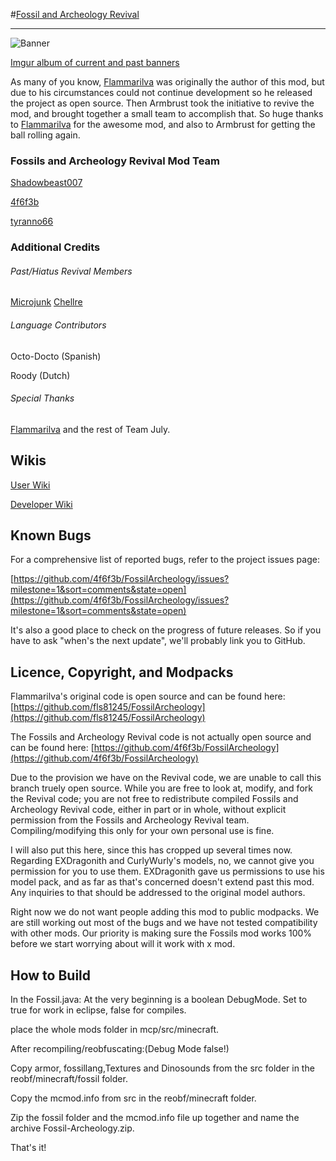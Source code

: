#[Fossil and Archeology Revival](http://www.minecraftforum.net/topic/1708636-)
***
![Banner](http://i.imgur.com/iwRq4yy.jpg)

[Imgur album of current and past banners](http://imgur.com/a/hBe0h)

As many of you know, [Flammarilva](https://github.com/fls81245) was originally the author of this mod, but due to his circumstances could not continue development so he released the project as open source. Then Armbrust took the initiative to revive the mod, and brought together a small team to accomplish that. So huge thanks to [Flammarilva](https://github.com/fls81245) for the awesome mod, and also to Armbrust for getting the ball rolling again.

### Fossils and Archeology Revival Mod Team

[Shadowbeast007](https://github.com/Shadowbeast)

[4f6f3b](https://github.com/4f6f3b)

[tyranno66](https://github.com/tyranno66)

### Additional Credits
###### Past/Hiatus Revival Members
[Microjunk](https://github.com/Microjunk)
[Chellre](https://github.com/Chellre)
###### Language Contributors
Octo-Docto (Spanish)

Roody (Dutch)
###### Special Thanks
[Flammarilva](https://github.com/fls81245) and the rest of Team July.

## Wikis
[User Wiki](http://fossils-archeology.wikia.com/)

[Developer Wiki](https://github.com/4f6f3b/FossilArcheology/wiki)

## Known Bugs
For a comprehensive list of reported bugs, refer to the project issues page:

[https://github.com/4f6f3b/FossilArcheology/issues?milestone=1&sort=comments&state=open](https://github.com/4f6f3b/FossilArcheology/issues?milestone=1&sort=comments&state=open)

It's also a good place to check on the progress of future releases. So if you have to ask "when's the next update", we'll probably link you to GitHub.

## Licence, Copyright, and Modpacks
Flammarilva's original code is open source and can be found here: [https://github.com/fls81245/FossilArcheology](https://github.com/fls81245/FossilArcheology)

The Fossils and Archeology Revival code is not actually open source and can be found here: [https://github.com/4f6f3b/FossilArcheology](https://github.com/4f6f3b/FossilArcheology)

Due to the provision we have on the Revival code, we are unable to call this branch truely open source. While you are free to look at, modify, and fork the Revival code; you are not free to redistribute compiled Fossils and Archeology Revival code, either in part or in whole, without explicit permission from the Fossils and Archeology Revival team. Compiling/modifying this only for your own personal use is fine.

I will also put this here, since this has cropped up several times now. Regarding EXDragonith and CurlyWurly's models, no, we cannot give you permission for you to use them. EXDragonith gave us permissions to use his model pack, and as far as that's concerned doesn't extend past this mod. Any inquiries to that should be addressed to the original model authors.

Right now we do not want people adding this mod to public modpacks. We are still working out most of the bugs and we have not tested compatibility with other mods. Our priority is making sure the Fossils mod works 100% before we start worrying about will it work with x mod.

## How to Build
In the Fossil.java:
At the very beginning is a boolean DebugMode.
Set to true for work in eclipse, false for compiles.

place the whole mods folder in mcp/src/minecraft.

After recompiling/reobfuscating:(Debug Mode false!)

Copy armor, fossillang,Textures and Dinosounds from the src folder in the reobf/minecraft/fossil folder.

Copy the mcmod.info from src in the reobf/minecraft folder.

Zip the fossil folder and the mcmod.info file up together and name the archive Fossil-Archeology.zip.

That's it!

